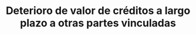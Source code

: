 ---
id: 2955-otras-partes-vinculadas
title: 2955. Deterioro de valor de créditos a largo plazo a otras partes vinculadas
---